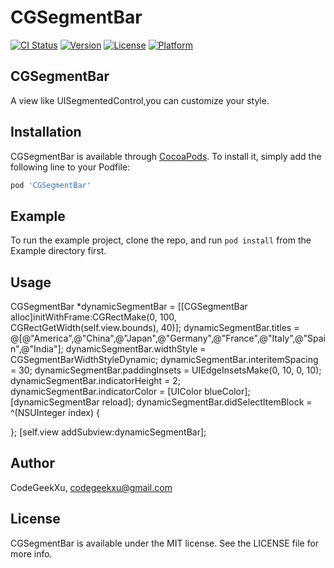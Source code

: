 # CGSegmentBar

[![CI Status](https://img.shields.io/travis/CodeGeekXu/CGSegmentBar.svg?style=flat)](https://travis-ci.org/CodeGeekXu/CGSegmentBar)
[![Version](https://img.shields.io/cocoapods/v/CGSegmentBar.svg?style=flat)](https://cocoapods.org/pods/CGSegmentBar)
[![License](https://img.shields.io/cocoapods/l/CGSegmentBar.svg?style=flat)](https://cocoapods.org/pods/CGSegmentBar)
[![Platform](https://img.shields.io/cocoapods/p/CGSegmentBar.svg?style=flat)](https://cocoapods.org/pods/CGSegmentBar)

## CGSegmentBar
A view like UISegmentedControl,you can customize your style.

## Installation

CGSegmentBar is available through [CocoaPods](https://cocoapods.org). To install
it, simply add the following line to your Podfile:

```ruby
pod 'CGSegmentBar'
```

## Example

To run the example project, clone the repo, and run `pod install` from the Example directory first.

## Usage

CGSegmentBar *dynamicSegmentBar = [[CGSegmentBar alloc]initWithFrame:CGRectMake(0, 100, CGRectGetWidth(self.view.bounds), 40)];
dynamicSegmentBar.titles = @[@"America",@"China",@"Japan",@"Germany",@"France",@"Italy",@"Spain",@"India"];
dynamicSegmentBar.widthStyle = CGSegmentBarWidthStyleDynamic;
dynamicSegmentBar.interitemSpacing = 30;
dynamicSegmentBar.paddingInsets = UIEdgeInsetsMake(0, 10, 0, 10);
dynamicSegmentBar.indicatorHeight = 2;
dynamicSegmentBar.indicatorColor = [UIColor blueColor];
[dynamicSegmentBar reload];
dynamicSegmentBar.didSelectItemBlock = ^(NSUInteger index) {
        
};
[self.view addSubview:dynamicSegmentBar];

## Author

CodeGeekXu, codegeekxu@gmail.com

## License

CGSegmentBar is available under the MIT license. See the LICENSE file for more info.
